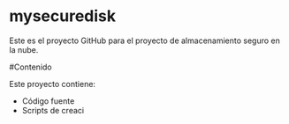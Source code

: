 # mysecuredisk
Este es el proyecto GitHub para el proyecto de almacenamiento seguro en la nube.

#Contenido

Este proyecto contiene:
* Código fuente
* Scripts de creaci
